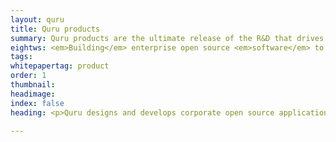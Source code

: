 ```yaml
---
layout: quru
title: Quru products
summary: Quru products are the ultimate release of the R&D that drives the Quru team
eightws: <em>Building</em> enterprise open source <em>software</em> to empower business
tags:
whitepapertag: product
order: 1
thumbnail:
headimage:
index: false
heading: <p>Quru designs and develops corporate open source applications available with enterprise support.  Our track record of innovation and design led solutions has resulted in the development of applications that are widely used by multiple companies.</p>

---
```

